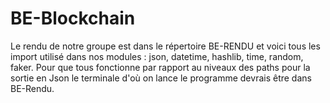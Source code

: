 # BE-Blockchain

Le rendu de notre groupe est dans le répertoire BE-RENDU et voici tous les import utilisé dans nos modules : json, datetime, hashlib, time, random, faker. Pour que tous fonctionne par rapport au niveaux des paths pour la sortie en Json le terminale d'où on lance le programme devrais être dans BE-Rendu.
